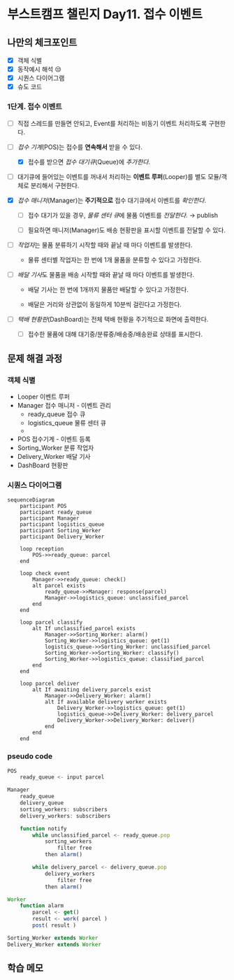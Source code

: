 # 부스트캠프 챌린지 Day11. 접수 이벤트

## 나만의 체크포인트

-   [x] 객체 식별
-   [x] 동작예시 해석 😒
-   [x] 시퀀스 다이어그램
-   [x] 슈도 코드

### 1단계. 접수 이벤트

-   [ ] 직접 스레드를 만들면 안되고, Event를 처리하는 비동기 이벤트 처리하도록 구현한다.

-   [ ] _접수 기계_(POS)는 접수를 **연속해서** 받을 수 있다.

    -   [x] 접수를 받으면 _접수 대기큐_(Queue)에 _추가한다_.

-   [ ] 대기큐에 들어있는 이벤트를 꺼내서 처리하는 **이벤트 루퍼**(Looper)를 별도 모듈/객체로 분리해서 구현한다.

-   [x] _접수 매니저_(Manager)는 **주기적으로** 접수 대기큐에서 이벤트를 _확인한다_.

    -   [ ] 접수 대기가 있을 경우, *물류 센터 큐*에 물품 이벤트를 _전달한다_. &rarr; publish

    -   [ ] 필요하면 매니저(Manager)도 배송 현황판을 표시할 이벤트를 전달할 수 있다.

-   [ ] *작업자*는 물품 분류하기 시작할 때와 끝날 때 마다 이벤트를 발생한다.

    -   물류 센터별 작업자는 한 번에 1개 물품을 분류할 수 있다고 가정한다.

-   [ ] *배달 기사*도 물품을 배송 시작할 때와 끝날 때 마다 이벤트를 발생한다.

    -   배달 기사는 한 번에 1개까지 물품만 배달할 수 있다고 가정한다.

    -   배달은 거리와 상관없이 동일하게 10분씩 걸린다고 가정한다.

-   [ ] _택배 현황판_(DashBoard)는 전체 택배 현황을 주기적으로 화면에 출력한다.

    -   [ ] 접수한 물품에 대해 대기중/분류중/배송중/배송완료 상태를 표시한다.

## 문제 해결 과정

### 객체 식별

-   Looper 이벤트 루퍼
-   Manager 접수 매니저 - 이벤트 관리
    -   ready_queue 접수 큐
    -   logistics_queue 물류 센터 큐
    -
-   POS 접수기계 - 이벤트 등록
-   Sorting_Worker 분류 작업자
-   Delivery_Worker 배달 기사
-   DashBoard 현황판

### 시퀀스 다이어그램

```mermaid
sequenceDiagram
    participant POS
    participant ready_queue
    participant Manager
    participant logistics_queue
    participant Sorting_Worker
    participant Delivery_Worker

    loop reception
        POS->>ready_queue: parcel
    end

    loop check event
        Manager->>ready_queue: check()
        alt parcel exists
            ready_queue->>Manager: response(parcel)
            Manager->>logistics_queue: unclassified_parcel
        end
    end

    loop parcel classify
        alt If unclassified_parcel exists
            Manager->>Sorting_Worker: alarm()
            Sorting_Worker->>logistics_queue: get(1)
            logistics_queue->>Sorting_Worker: unclassified_parcel
            Sorting_Worker->>Sorting_Worker: classify()
            Sorting_Worker->>logistics_queue: classified_parcel
        end
    end

    loop parcel deliver
        alt If awaiting delivery_parcels exist
            Manager->>Delivery_Worker: alarm()
            alt If available delivery worker exists
                Delivery_Worker->>logistics_queue: get(1)
                logistics_queue->>Delivery_Worker: delivery_parcel
                Delivery_Worker->>Delivery_Worker: deliver()
            end
        end
    end
```

### pseudo code

```js
POS
    ready_queue <- input parcel

Manager
    ready_queue
    delivery_queue
    sorting_workers: subscribers
    delivery_workers: subscribers

    function notify
        while unclassified_parcel <- ready_queue.pop
            sorting_workers
                filter free
            then alarm()

        while delivery_parcel <- delivery_queue.pop
            delivery_workers
                filter free
            then alarm()

Worker
    function alarm
        parcel <- get()
        result <- work( parcel )
        post( result )

Sorting_Worker extends Worker
Delivery_Worker extends Worker

```

## 학습 메모
